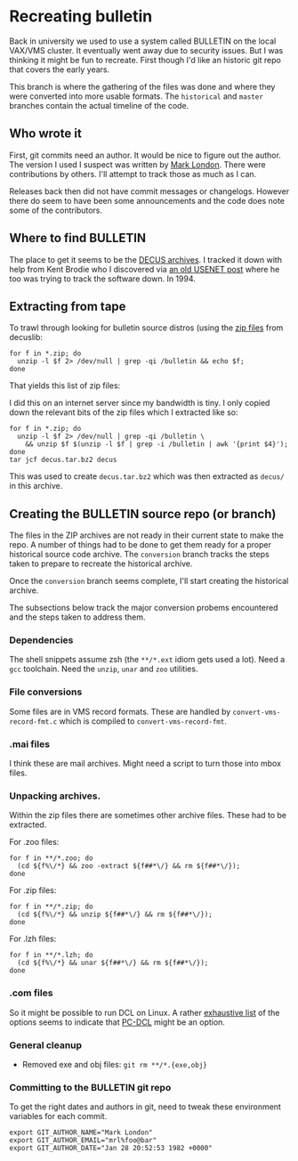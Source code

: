 # Recreating bulletin

Back in university we used to use a system called BULLETIN on the
local VAX/VMS cluster.  It eventually went away due to security issues.
But I was thinking it might be fun to recreate.  First though I'd like
an historic git repo that covers the early years.

This branch is where the gathering of the files was done and where they
were converted into more usable formats. The `historical` and `master`
branches contain the actual timeline of the code.

## Who wrote it

First, git commits need an author.  It would be nice to figure out
the author.  The version I used I suspect was written by
[Mark London](http://web.mit.edu/london/www/home.html). There were
contributions by others. I'll attempt to track those as much as I can.

Releases back then did not have commit messages or changelogs. However
there do seem to have been some announcements and the code does note
some of the contributors.

## Where to find BULLETIN

The place to get it seems to be the
[DECUS archives](http://decuslib.com/).
I tracked it down with help from Kent Brodie who I discovered via
[an old USENET post](https://groups.google.com/forum/#!search/bulletin$20vms/comp.os.vms/rzM2LQMl6Jo/y1BKhO7dv80J)
where he too was trying to track the software down. In 1994.

## Extracting from tape

To trawl through looking for bulletin source distros (using the
[zip files](http://decuslib.com/zips/) from decuslib:

```
for f in *.zip; do
  unzip -l $f 2> /dev/null | grep -qi /bulletin && echo $f;
done
```

That yields this list of zip files:

I did this on an internet server since my bandwidth is tiny. I only
copied down the relevant bits of the zip files which I extracted like so:

```
for f in *.zip; do
  unzip -l $f 2> /dev/null | grep -qi /bulletin \
    && unzip $f $(unzip -l $f | grep -i /bulletin | awk '{print $4}');
done
tar jcf decus.tar.bz2 decus
```

This was used to create `decus.tar.bz2` which was then extracted as
`decus/` in this archive.

## Creating the BULLETIN source repo (or branch)

The files in the ZIP archives are not ready in their current state to
make the repo. A number of things had to be done to get them ready for
a proper historical source code archive.  The `conversion` branch tracks
the steps taken to prepare to recreate the historical archive.

Once the `conversion` branch seems complete, I'll start creating
the historical archive.

The subsections below track the major conversion probems encountered
and the steps taken to address them.

### Dependencies

The shell snippets assume zsh (the `**/*.ext` idiom gets used a lot).
Need a `gcc` toolchain.  Need the `unzip`, `unar` and `zoo` utilities.

### File conversions

Some files are in VMS record formats.  These are handled by
`convert-vms-record-fmt.c` which is compiled to `convert-vms-record-fmt`.

### .mai files

I think these are mail archives.  Might need a script to turn those
into mbox files.

### Unpacking archives.

Within the zip files there are sometimes other archive files.
These had to be extracted.

For .zoo files:

```
for f in **/*.zoo; do
  (cd ${f%\/*} && zoo -extract ${f##*\/} && rm ${f##*\/});
done
```

For .zip files:

```
for f in **/*.zip; do
  (cd ${f%\/*} && unzip ${f##*\/} && rm ${f##*\/});
done
```

For .lzh files:

```
for f in **/*.lzh; do
  (cd ${f%\/*} && unar ${f##*\/} && rm ${f##*\/});
done
```

### .com files

So it might be possible to run DCL on Linux.  A rather
[exhaustive list](http://jonesrh.info/dcll/dcll_why_i_use.html)
of the options seems to indicate that
[PC-DCL](http://users.skynet.be/michel.valentin/) might be an option.

### General cleanup

  * Removed exe and obj files: `git rm **/*.{exe,obj}`

### Committing to the BULLETIN git repo

To get the right dates and authors in git, need to tweak these environment
variables for each commit.

```
export GIT_AUTHOR_NAME="Mark London"
export GIT_AUTHOR_EMAIL="mrl%foo@bar"
export GIT_AUTHOR_DATE="Jan 28 20:52:53 1982 +0000"
```
